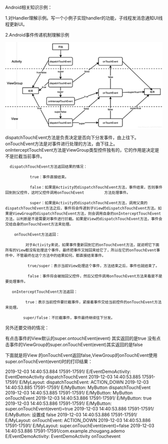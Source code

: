 Android相关知识示例：

1.对Handler理解示例。写一个小例子实现handler的功能，子线程发消息通知UI线程更新UI。

2.Android事件传递机制理解示例

![事件分发图解](https://github.com/tomyZhou/ADemo/blob/master/mm.jpg)



dispatchTouchEvent方法是负责决定是否向下分发事件，由上往下。onTouchEvent方法是对事件进行处理的方法，由下往上。onInterceptTouchEvent方法是ViewGroup类型控件独有的，它的作用是决定是不是拦截当前事件。

      dispatchTouchEvent方法返回结果的情况：

               true：事件直接结束。

               false：如果是Activity的dispatchTouchEvent方法，事件结束，否则事件回到到父控件，这时父控件调用onTouchEvent         方法处理事件。

               super：如果是Activity的dispatchTouchEvent方法，调用父类的dispatchTouchEvent方法之后，事件将会传递到子View的dispatchTouchEvent方法。如果是ViewGroup的dispatchTouchEvent方法，则会调用自身的onInterceptTouchEvent方法，以判断是不是需要对事件进行拦截。如果是View的dispatchTouchEvent方法，事件会交给自身的onTouchEvent方法来处理。

        onTouchEvent方法返回：

             对于Activity来说，如果事件重新回到它的onTouchEvent方法，就说明它下面所有的View都没有处理这个事件，最终把事件又抛回来给它了，所以在它的onTouchEvent事件中，不管最终在这个方法中的结果如何，都直接结束事件。

              true/super：表示当前View处理这个事件，方法结束之后，事件也就结束了。

              false：事件将会被抛回父控件，然后父控件调用onTouchEvent方法来看是不是要处理事件。

       onInterceptTouchEvent方法返回：

             true：表示当前控件要拦截事件，紧接着事件交给当前控件的onTouchEvent方法来处理。

            super/false：不拦截事件，事件最终继续往下分发。

另外还要交待的情况：

   有点击事件的View默认的super.ontouchEvent(event) 其实返回的是true
   没有点击事件的ViewGroup的super.onTouchEvent(event)其实返回的是false
   
下面就是将View 的onTouchEvent返回false,ViewGroup的onTouchEvent使用super.onTouchEvent(event)时的打印结果：

2019-12-03 14:40:53.884 17591-17591/  E/EventDemoActivity: EventDemoActivity dispatchTouchEvent
2019-12-03 14:40:53.885 17591-17591/  E/MyLayout: dispatchTouchEvent: ACTION_DOWN
2019-12-03 14:40:53.885 17591-17591/  E/MyButton: MyButton dispatchTouchEvent
2019-12-03 14:40:53.885 17591-17591/  E/MyButton: MyButton onTouchEvent
2019-12-03 14:40:53.886 17591-17591/  E/MyButton: true
2019-12-03 14:40:53.886 17591-17591/  E/MyButton: super.onTouchEvent(event)=true
2019-12-03 14:40:53.886 17591-17591/  E/MyButton: 设置成 false
2019-12-03 14:40:53.886 17591-17591/  E/MyLayout: onTouchEvent: ACTION_DOWN
2019-12-03 14:40:53.886 17591-17591/  E/MyLayout: super.onTouchEvent(event)=false
2019-12-03 14:40:53.886 17591-17591/com.example.zhougang.ademo E/EventDemoActivity: EventDemoActivity onTouchevent
   

